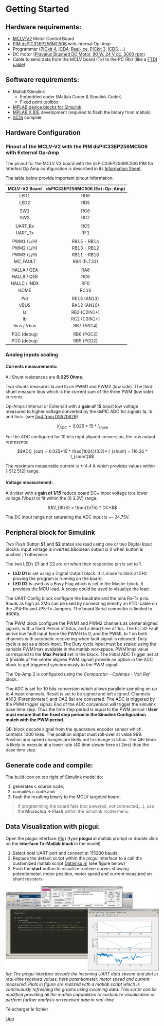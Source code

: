 # Getting Started


## Hardware requirements:

- [MCLV-V2] Motor Control Board
- [PIM dsPIC33EP256MC506] with internal Op-Amp
- Programmer ([PICkit 4], [ICD4], [Real-Ice], [PICkit 3], [ICD3], ...)
- DC motor ([Pravalux Brushed DC Motor, 90 W, 24 V dc, 3000 rpm])
- Cable to send data from the MCLV board (Tx) to the PC (Rx) (like a [FTDI cable])


## Software requirements:

- Matlab/Simulink
  - Embedded coder (Matlab Coder & Simulink Coder)
  - Fixed point toolbox
- [MPLAB device blocks for Simulink][blockset]
- [MPLAB X IDE][MPLABX] development (required to flash the binary from matlab)
- [XC16][XC16] compiler


## Hardware Configuration

### Pinout of the MCLV-V2 with the PIM dsPIC33EP256MC506 with External Op-Amp

The pinout for the MCLV V2 board with the dsPIC33EP256MC506 PIM for Interlnal Op Amp configuration is described in its [Information Sheet](http://ww1.microchip.com/downloads/en/DeviceDoc/dsPIC33EP256MC506%20Internal%20Op%20Amp%20PIM%20Infosheet%20Rev%20B.pdf).

The table below provide important pinout information.


| MCLV-V2 Board  |   dsPIC33EP256MC506 (Ext-Op-Amp) |
|:---:|:---:|
| LED1        |   RD6 
| LED2        |   RD5 
||
| SW1         |   RG6
| SW2         |   RC7
||
| UART_Rx     |   RC5
| UART_Tx     |   RF1
||
| PWM1 (L/H)  |   RB15 - RB14
| PWM2 (L/H)  |   RB13 - RB12
| PWM3 (L/H)  |   RB11 - RB10
| MC_FAULT    |   RB4  (FLT32)
||
| HALLA / QEA |   RA8
| HALLB / QEB |   RC6
| HALLC / INDX  |   RF0
| HOME        |   RC10
||
| Pot         |   RE13  (AN13)
| VBUS        |   RA12  (AN10)
| Ia          |   RB2   (C2IN1+)
| Ib          |   RC2   (C3IN1+)
| Ibus / Vbus   |   RB7   (AN14) 
||
| PGC (debug) |   RB6 (PGC2)
| PGD (debug) |   RB5 (PGD2)


### Analog inputs scaling

#### Currents measurements:

All Shunt resistances are **0.025 Ohms**. 

Two shunts measures Ia and Ib on PWM1 and PWM2 (low side). The third shunt measure Ibus which is the current sum of the three PWM (low side) currents.

Op-Amps (Internal or External) with a **gain of 15** boost low voltage measured to higher voltage converted by the dsPIC ADC for signals Ia, Ib and Ibus. (see [fig4 from DS52062B](./Figures/GettingStarted/Internal_OpAmp_DS52062B_Fig4.png))

$$V_{ADC} = 0.025*15*I_{shunt}$$

For the ADC configured for 10 bits right aligned conversion, the raw output represents:

$$ADC_{out} = 0.025*15 * \frac{1024}{3.3}* I_{shunt} = 116.36 * I_{shunt}$$

The maximum measurable current is +-4.4 A which provides values within [-512 512] range. 

#### Voltage measurement:

A divider with a **gain of 1/15** reduce board DC+ input voltage to a lower voltage (Vbus) to fit within the [0 3.3V] range. 

$$V_{BUS} = \frac{1}{15} * DC+$$

The DC input range not saturating the ADC input is +- 24.75V.


## Peripheral block for Simulink

Two Push Button **S1** and **S2** states are read using one or two Digital Input blocks. Input voltage is inverted:bBoolean output is 0 when button is pushed ; 1 otherwise.

The two LEDs D1 and D2 are on when their respective pin is set to 1.
- **LED D1** is set using a Digital Output block. It is made to blink at 5Hz proving the program is running on the board. 
- **LED D2** is used as a Busy Flag which is set in the Master block. It provides the MCU load. A scope could be used to visualize the load.

The UART Config block configure the baudrate and the pins Rx-Tx pins. Bauds as high as 2Mb can be used by connecting directly an FTDI cable on the JP4-Rx and JP5-Tx Jumpers. The board Serial connector is limited to 460Kb.

The PWM block configure the PWM1 and PWM2 channels  as center aligned signals, with a fixed Period of 50us, and a dead time of 1us. The FLT32 Fault acrive low fault input force the PWMH to 0, and the PWML to 1 on both channels with automatic recovering when fault signal is released. Duty cycle is set as a block input. The Duty cycle input must be scaled using the variable PWM1max available in the matlab workspace. PWM1max value correspond to the **Max Period** set in the block. The Initial ADC Trigger set at 0 (middle of the center aligned PWM signal) provide an option in the ADC block to get triggered synchronously to the PWM signal.

The Op-Amp 2 is configured using the *Comparator - OpAmps - Volt Ref* block.

The ADC is set for 10 bits conversion which allows parallele sampling on up to 4 input channels. Result is set to be signed and left aligned. Channels AN13 (Potentiometer) and OA2 (Ia) are converted. 
The ADC is triggered by the PWM trigger signal. End of the ADC conversion will trigger the simulink base time step. Thus the time step period is equal to the PWM period ! **User must ensure that the fixed step period in the Simulink Configuration match with the PWM period**.

QEI block decode signal from the quadrature encoder sensor which contains 1000 lines. The position output must roll-over at value 999. Position and speed changes are likely not to change in 50us. The QEI block is likely to execute at a lower rate (40 time slower here at 2ms) than the base time step. 

## Generate code and compile:

The build icon on top right of Simulink model do:
1. generates c source code,
2. compiles c code and
3. flash the resulting binary to the MCLV targeted board.

> If programming the board fails (not powered, not connected,...),
> use the **Microchip -> Flash** within the Simulink model menu.


## Data Visualization with picgui:

Open the picgui interface ([fig][fig:DataVisu]) (type **picgui** at matlab prompt or double click on the **Interface Tx-Matlab block** in the model)
1. Select host UART port and connect at 115200 bauds 
1. Replace the default script within the picgui interface to a call the customized matlab script [DataVisu.m] (see figure below)
1. Push the  **start** button to visualize runtime curves showing potentiometer, motor position, motor speed and current measured on shunt resistors

[![picgui interface][fig:DataVisu]][fig:DataVisu]
*fig: The picgui interface decode the incoming UART data stream and plot in real-time received values, here potentiometer, motor speed and current measured. Plots in figure are realized with a matlab script which is continuously refreshing the graphs using incoming data. This script can be modified providing all the matlab capabilities to customize visualization or perform further analysis on received data in real-time.*



[fig:Model_Hardware_Test_withSampleTime]: ./Figures/GettingStarted/Model_Hardware_Test_withSampleTime.png "Simulink model to generate code for the MCLV-V2 board with a dsPIC PIM to run and log data from a DC motor."
[fig:DataVisu]: ./Figures/GettingStarted/DataVisu.png "picgui, custom script and figure that present in real-time potentiometer, motor speed and current measured"

[MainProjectPage]: ./../../README.md

[blockset]: https://www.microchip.com/SimulinkBlocks "Blockset for dsPIC and PIC32"
[MPLABX]: https://www.microchip.com/MPLABX "Microchip development environment"
[XC16]: https://www.microchip.com/XC16 "Microchip Compiler for dsPIC familly"

[MCLV-V2]: https://www.microchip.com/dsPICDEMMCLV-2DevelopmentBoard866 "Motor Control Board"
[PIM dsPIC33EP256MC506]: https://www.microchip.com/DevelopmentTools/ProductDetails/ma330031 "Daughter board for MCLV motor control board"

[Real-Ice]: https://www.microchip.com/realice "Microchip programmer"
[ICD4]: https://www.microchip.com/icd4 "Microchip programmer" 
[ICD3]: https://www.microchip.com/icd3 "Microchip programmer"
[PICkit 4]: https://www.microchip.com/pickit4 "Microchip programmer"
[PICkit 3]: https://www.microchip.com/pickit3 "Microchip programmer"

[FTDI cable]: https://www.ftdichip.com/Products/Cables/USBTTLSerial.htm "USB TTL Serial Cables"
[Pravalux Brushed DC Motor, 90 W, 24 V dc, 3000 rpm]: https://uk.rs-online.com/web/p/dc-motors/0716200/ "Parvalux Brushed DC Motor, 90 W, 24 V dc, 3000 rpm, 7.93mm Shaft Diameter"

[MCLV2_dsPIC33EP256MC506_externalOpAmp_HardwareTest.mdl]: ./MCLV2_dsPIC33EP256MC506_externalOpAmp_HardwareTest.mdl
[DataVisu.m]: ./DataVisu.m

Télécharger le fichier

[Lien](https://raw.githubusercontent.com/rdelpoux/INSA_TP_CommandeTempsReel_MCC/master/LABMatlabFiles/02_GettingStarted/MCLV2_dsPIC33EP256MC506_base_R2017a.mdl)      

